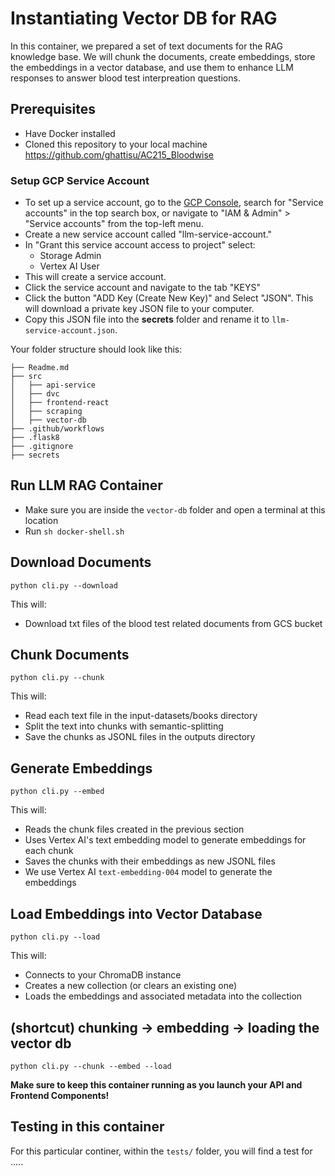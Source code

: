 # Instantiating Vector DB for RAG

In this container, we prepared a set of text documents for the RAG knowledge base. We will chunk the documents, create embeddings, store the embeddings in a vector database, and use them to enhance LLM responses to answer blood test interpreation questions.  

## Prerequisites
* Have Docker installed
* Cloned this repository to your local machine https://github.com/ghattisu/AC215_Bloodwise

### Setup GCP Service Account
- To set up a service account, go to the [GCP Console](https://console.cloud.google.com/home/dashboard), search for "Service accounts" in the top search box, or navigate to "IAM & Admin" > "Service accounts" from the top-left menu. 
- Create a new service account called "llm-service-account." 
- In "Grant this service account access to project" select:
    - Storage Admin
    - Vertex AI User
- This will create a service account.
- Click the service account and navigate to the tab "KEYS"
- Click the button "ADD Key (Create New Key)" and Select "JSON". This will download a private key JSON file to your computer. 
- Copy this JSON file into the **secrets** folder and rename it to `llm-service-account.json`.

Your folder structure should look like this:

```
├── Readme.md
├── src
│   ├── api-service
│   ├── dvc
│   ├── frontend-react
│   ├── scraping
│   ├── vector-db
├── .github/workflows
├── .flask8
├── .gitignore
├── secrets

```

## Run LLM RAG Container
- Make sure you are inside the `vector-db` folder and open a terminal at this location
- Run `sh docker-shell.sh`

## Download Documents
`python cli.py --download`

This will:
* Download txt files of the blood test related documents from GCS bucket

## Chunk Documents
`python cli.py --chunk`

This will:
* Read each text file in the input-datasets/books directory
* Split the text into chunks with semantic-splitting
* Save the chunks as JSONL files in the outputs directory

## Generate Embeddings
`python cli.py --embed`

This will:
* Reads the chunk files created in the previous section
* Uses Vertex AI's text embedding model to generate embeddings for each chunk
* Saves the chunks with their embeddings as new JSONL files
* We use Vertex AI `text-embedding-004` model to generate the embeddings

## Load Embeddings into Vector Database
`python cli.py --load`

This will:
* Connects to your ChromaDB instance
* Creates a new collection (or clears an existing one)
* Loads the embeddings and associated metadata into the collection

## (shortcut) chunking -> embedding -> loading the vector db
`python cli.py --chunk --embed --load`

**Make sure to keep this container running as you launch your API and Frontend Components!**

## Testing in this container
For this particular continer, within the `tests/` folder, you will find a test for .....

